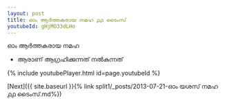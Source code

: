 ```yaml
---
layout: post
title: ഓം ആർത്തകരായ നമഹ ൧൧ ടൈംസ്
youtubeId: gHjMO33dLHo
---
```

 
 
 ഓം ആർത്തകരായ നമഹ 
 
 -  ആരാണ് ആഗ്രഹിക്കുന്നത് നൽകുന്നത് 
 
  
 
  
 
 
 
 
 
 


{% include youtubePlayer.html id=page.youtubeId %}
 
[Next]({{ site.baseurl }}{% link  split1/_posts/2013-07-21-ഓം യശസ് നമഹ ൧൧ ടൈംസ്.md%})
 
